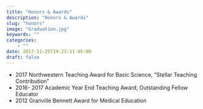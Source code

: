 ```yaml
---
title: "Honors & Awards"
description: "Honors & Awards"
slug: "honors"
image: "Graduation.jpg"
keywords: ""
categories:
    - ""
date: 2017-11-25T19:23:11-05:00
draft: false
---
```

  * 2017 Northwestern Teaching Award for Basic Science, “Stellar Teaching Contribution”
  * 2016- 2017 Academic Year End Teaching Award, Outstanding Fellow Educator
  * 2012 Granville Bennett Award for Medical Education

